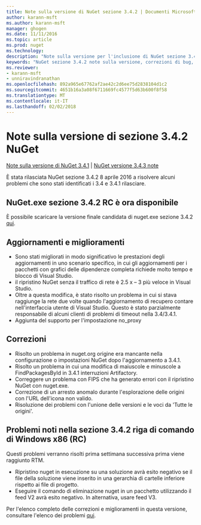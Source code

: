 ```yaml
---
title: Note sulla versione di NuGet sezione 3.4.2 | Documenti Microsoft
author: karann-msft
ms.author: karann-msft
manager: ghogen
ms.date: 11/11/2016
ms.topic: article
ms.prod: nuget
ms.technology: 
description: "Note sulla versione per l'inclusione di NuGet sezione 3.4.2 problemi noti, correzioni di bug, le funzionalità aggiunte e dcr."
keywords: "NuGet sezione 3.4.2 note sulla versione, correzioni di bug, problemi noti, aggiunta di funzionalità, eseguire"
ms.reviewer:
- karann-msft
- unniravindranathan
ms.openlocfilehash: 892a965e67762af2ae42c2d6ee75d2838104d1c2
ms.sourcegitcommit: 4651b16a3a08f6711669fc4577f5d63b600f8f58
ms.translationtype: MT
ms.contentlocale: it-IT
ms.lasthandoff: 02/02/2018
---
```

# <a name="nuget-342-release-notes"></a>Note sulla versione di sezione 3.4.2 NuGet

[Note sulla versione di NuGet 3.4.1](../release-notes/nuget-3.4.1.md) | [NuGet versione 3.4.3 note](../release-notes/nuget-3.4.3.md)

È stata rilasciata NuGet sezione 3.4.2 8 aprile 2016 a risolvere alcuni problemi che sono stati identificati i 3.4 e 3.4.1 rilasciare.

## <a name="nugetexe-342-rc-is-now-available"></a>NuGet.exe sezione 3.4.2 RC è ora disponibile

È possibile scaricare la versione finale candidata di nuget.exe sezione 3.4.2 [qui](https://dist.nuget.org/index.html).

## <a name="updates-and-improvements"></a>Aggiornamenti e miglioramenti

* Sono stati migliorati in modo significativo le prestazioni degli aggiornamenti in uno scenario specifico, in cui gli aggiornamenti per i pacchetti con grafici delle dipendenze completa richiede molto tempo e blocco di Visual Studio.
* il ripristino NuGet senza il traffico di rete è 2.5 x – 3 più veloce in Visual Studio.
* Oltre a questa modifica, è stato risolto un problema in cui si stava raggiunge la rete due volte quando l'aggiornamento di recupero contare nell'interfaccia utente di Visual Studio. Questo è stato parzialmente responsabile di alcuni clienti di problemi di timeout nella 3.4/3.4.1.
* Aggiunta del supporto per l'impostazione no_proxy

## <a name="fixes"></a>Correzioni

* Risolto un problema in nuget.org origine era mancante nella configurazione o impostazioni NuGet dopo l'aggiornamento a 3.4.1.
* Risolto un problema in cui una modifica di maiuscole e minuscole a FindPackagesById in 3.4.1 interruzioni Artifactory.
* Correggere un problema con FIPS che ha generato errori con il ripristino NuGet con nuget.exe.
* Correzione di un arresto anomalo durante l'esplorazione delle origini con l'URL dell'icona non valido.
* Risoluzione dei problemi con l'unione delle versioni e le voci da 'Tutte le origini'.

## <a name="known-issues-in-342-windows-x86-commandline-rc"></a>Problemi noti nella sezione 3.4.2 riga di comando di Windows x86 (RC)

Questi problemi verranno risolti prima settimana successiva prima viene raggiunto RTM.

*  Ripristino nuget in esecuzione su una soluzione avrà esito negativo se il file della soluzione viene inserito in una gerarchia di cartelle inferiore rispetto ai file di progetto.
*  Eseguire il comando di eliminazione nuget in un pacchetto utilizzando il feed V2 avrà esito negativo. In alternativa, usare feed V3.


Per l'elenco completo delle correzioni e miglioramenti in questa versione, consultare l'elenco dei problemi [qui](https://github.com/NuGet/Home/issues?utf8=%E2%9C%93&q=is%3Aissue+milestone%3A3.4.2++is%3Aclosed+).